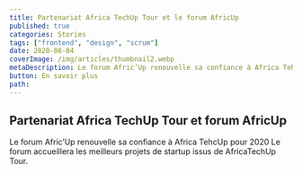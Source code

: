 ```yaml
---
title: Partenariat Africa TechUp Tour et le forum AfricUp
published: true
categories: Stories
tags: ["frontend", "design", "scrum"]
date: 2020-08-04
coverImage: /img/articles/thumbnail2.webp
metaDescription: Le forum Afric’Up renouvelle sa confiance à Africa TehcUp pour 2020. Le forum accueillera les meilleurs projets de startup issus de AfricaTechUp Tour.
button: En savoir plus
path:
---
```


## Partenariat Africa TechUp Tour et forum AfricUp

Le forum Afric’Up renouvelle sa confiance à Africa TehcUp pour 2020 Le forum accueillera les meilleurs projets de startup issus de AfricaTechUp Tour.
